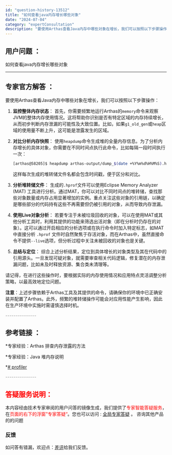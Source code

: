 ```yaml
---
id: "question-history-13512"
title: "如何查看java内存增长哪些对象"
date: "2024-07-04"
category: "expertConsultation"
description: "要使用Arthas查看Java内存中哪些对象在增长，我们可以按照以下步骤操作：1. **监控整体内存状态**：   首先，你需要频繁地运行Arthas的`memory`命令来观察JVM的整体内存使用情况。这将帮助你识别是否有特定区域的内存持续增长，从而初步判断内存泄漏的可能性及大致位置。比如，如果`"
---
```


## 用户问题 ：

如何查看java内存增长哪些对象

---

## 专家官方解答 ：

要使用Arthas查看Java内存中哪些对象在增长，我们可以按照以下步骤操作：

1. **监控整体内存状态**：
   首先，你需要频繁地运行Arthas的`memory`命令来观察JVM的整体内存使用情况。这将帮助你识别是否有特定区域的内存持续增长，从而初步判断内存泄漏的可能性及大致位置。比如，如果`g1_old_gen`或`heap`区域的使用量不断上升，这可能是泄露发生的区域。

2. **对比分析内存快照**：
   使用`heapdump`命令生成堆的全量内存信息。为了分析内存增长的具体对象，你需要在不同时间点执行此命令，比如每隔一段时间执行一次：

   ```bash
   [arthas@58205]$ heapdump arthas-output/dump_$(date +%Y%m%d%H%M%S).hprof
   ```

   这样每次生成的堆转储文件名都会包含时间戳，便于区分和对比。

3. **分析堆转储文件**：
   生成的`.hprof`文件可以使用Eclipse Memory Analyzer (MAT) 工具进行分析。通过MAT，你可以对比不同时间点的堆转储，查找那些对象数量或内存占用显著增加的实例。重点关注这些对象的引用链，以确定是哪些部分的代码持有这些不再需要但仍被引用的对象，从而导致内存泄漏。

4. **使用Live对象分析**：
   若要专注于未被垃圾回收的对象，可以在使用MAT或其他分析工具时，利用其提供的功能来筛选出活对象（即在分析时仍存在的对象）。这可以通过开启相应的分析选项或在执行命令时加入特定标志，如MAT中直接分析 `.hprof` 文件时自然聚焦于存活对象，而在Arthas中，虽然直接命令不提供`--live`选项，但分析过程中关注未被回收的对象也是关键。

5. **总结与定位**：
   综合上述分析结果，定位到具体增长的对象类型及其在代码中的引用源头。一旦发现可疑对象，就需要审查相关代码逻辑，修复潜在的内存泄漏问题，比如未及时释放资源、集合类未清理等。

请记得，在进行这些操作时，要根据实际的内存使用情况和应用特点灵活调整分析策略，以最高效地定位问题。

**注意**：上述步骤依赖于Arthas工具及其提供的命令，请确保你的环境中已正确安装并配置了Arthas。此外，频繁的堆转储操作可能会对应用性能产生影响，因此在生产环境中实施时需谨慎选择时机。

<font color="#949494">---------------</font>

## 参考链接 ：

\*专家经验：Arthas 排查内存泄露的方法

\*专家经验：Java 堆内存说明

\*[# profiler](https://github.com/alibaba/arthas/tree/master/site/docs/doc/profiler.md)

<font color="#949494">---------------</font>

## <font color="#FF0000">答疑服务说明：</font>

本内容经由技术专家审阅的用户问答的镜像生成，我们提供了<font color="#FF0000">专家智能答疑服务</font>，在<font color="#FF0000">页面的右下的浮窗”专家答疑“</font>。您也可以访问 : [全局专家答疑](https://answer.opensource.alibaba.com/docs/intro) 。 咨询其他产品的的问题

### 反馈

如问答有错漏，欢迎点：[差评](https://ai.nacos.io/user/feedbackByEnhancerGradePOJOID?enhancerGradePOJOId=16075)给我们反馈。
